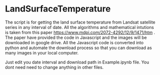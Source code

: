 # LandSurfaceTemperature

The script is for getting the land surface temperature from Landsat satellite series in any interval of date. All the algorithms and mathematical intutions is taken from this paper https://www.mdpi.com/2072-4292/12/9/1471/htm . The paper have provided the code in Javascript and the images will be downloaded in google drive. All the Javascript code is converted into python and automate the download process so that you can download as many images in your local computer.

Just edit you date interval and download path in Example.ipynb file. You dont need need to change anything in other files.


